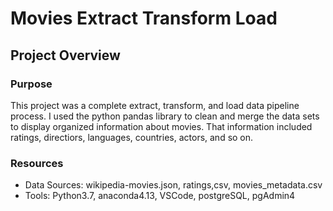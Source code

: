 # Movies Extract Transform Load

## Project Overview

### Purpose
This project was a complete extract, transform, and load data pipeline process. I used the python pandas library to clean and merge the data sets to display organized information about movies. That information included ratings, directiors, languages, countries, actors, and so on. 

### Resources
- Data Sources: wikipedia-movies.json, ratings,csv, movies_metadata.csv
- Tools: Python3.7, anaconda4.13, VSCode, postgreSQL, pgAdmin4